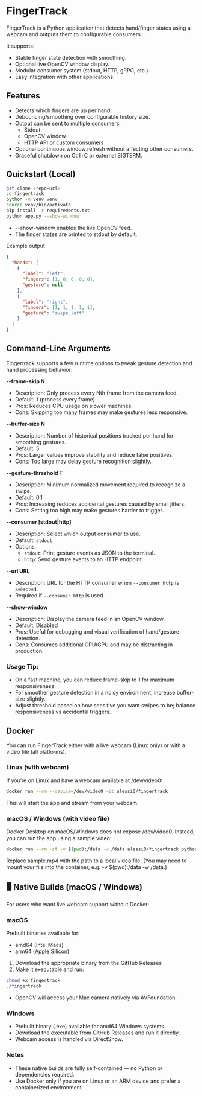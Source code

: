 # FingerTrack

FingerTrack is a Python application that detects hand/finger states using a webcam and outputs them to configurable consumers.

It supports:

- Stable finger state detection with smoothing.
- Optional live OpenCV window display.
- Modular consumer system (stdout, HTTP, gRPC, etc.).
- Easy integration with other applications.

## Features

- Detects which fingers are up per hand.
- Debouncing/smoothing over configurable history size.
- Output can be sent to multiple consumers:
  - Stdout
  - OpenCV window
  - HTTP API or custom consumers
- Optional continuous window refresh without affecting other consumers.
- Graceful shutdown on Ctrl+C or external SIGTERM.

## Quickstart (Local)

```bash
git clone <repo-url>
cd fingertrack
python -m venv venv
source venv/bin/activate
pip install -r requirements.txt
python app.py --show-window
```

- --show-window enables the live OpenCV feed.
- The finger states are printed to stdout by default.

Example output

```json
{
  "hands": [
    {
      "label": "left",
      "fingers": [1, 0, 0, 0, 0],
      "gesture": null
    },
    {
      "label": "right",
      "fingers": [1, 1, 1, 1, 1],
      "gesture": "swipe_left"
    }
  ]
}
```

## Command-Line Arguments

Fingertrack supports a few runtime options to tweak gesture detection and hand processing behavior:

**--frame-skip N**

- Description: Only process every Nth frame from the camera feed.
- Default: 1 (process every frame)
- Pros: Reduces CPU usage on slower machines.
- Cons: Skipping too many frames may make gestures less responsive.

**--buffer-size N**

- Description: Number of historical positions tracked per hand for smoothing gestures.
- Default: 5
- Pros: Larger values improve stability and reduce false positives.
- Cons: Too large may delay gesture recognition slightly.

**--gesture-threshold T**

- Description: Minimum normalized movement required to recognize a swipe.
- Default: 0.1
- Pros: Increasing reduces accidental gestures caused by small jitters.
- Cons: Setting too high may make gestures harder to trigger.

**--consumer [stdout|http]**

- Description: Select which output consumer to use.
- Default: `stdout`
- Options:
  - `stdout`: Print gesture events as JSON to the terminal.
  - `http`: Send gesture events to an HTTP endpoint.

**--url URL**

- Description: URL for the HTTP consumer when `--consumer http` is selected.
- Required if `--consumer http` is used.

**--show-window**

- Description: Display the camera feed in an OpenCV window.
- Default: Disabled
- Pros: Useful for debugging and visual verification of hand/gesture detection.
- Cons: Consumes additional CPU/GPU and may be distracting in production.

### Usage Tip:

- On a fast machine, you can reduce frame-skip to 1 for maximum responsiveness.
- For smoother gesture detection in a noisy environment, increase buffer-size slightly.
- Adjust threshold based on how sensitive you want swipes to be; balance responsiveness vs accidental triggers.

## Docker

You can run FingerTrack either with a live webcam (Linux only) or with a video file (all platforms).

### Linux (with webcam)

If you’re on Linux and have a webcam available at /dev/video0:

```bash
docker run --rm --device=/dev/video0 -it alessi0/fingertrack

```

This will start the app and stream from your webcam.

### macOS / Windows (with video file)

Docker Desktop on macOS/Windows does not expose /dev/video0.
Instead, you can run the app using a sample video:

```bash
docker run --rm -it -v $(pwd):/data -w /data alessi0/fingertrack python app.py --video myclip.mp4

```

Replace sample.mp4 with the path to a local video file.
(You may need to mount your file into the container, e.g. -v $(pwd):/data -w /data.)

## 🖥️ Native Builds (macOS / Windows)

For users who want live webcam support without Docker:

### macOS

Prebuilt binaries available for:

- amd64 (Intel Macs)
- arm64 (Apple Silicon)

1. Download the appropriate binary from the GitHub Releases
2. Make it executable and run:

```bash
chmod +x fingertrack
./fingertrack
```

- OpenCV will access your Mac camera natively via AVFoundation.

### Windows

- Prebuilt binary (.exe) available for amd64 Windows systems.
- Download the executable from GitHub Releases and run it directly.
- Webcam access is handled via DirectShow.

### Notes

- These native builds are fully self-contained — no Python or dependencies required.
- Use Docker only if you are on Linux or an ARM device and prefer a containerized environment.
